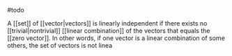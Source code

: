 #todo 

A [[set]] of [[vector|vectors]] is linearly independent if there exists no [[trivial|nontrivial]] [[linear combination]] of the vectors that equals the [[zero vector]]. In other words, if one vector is a linear combination of some others, the set of vectors is not linea

